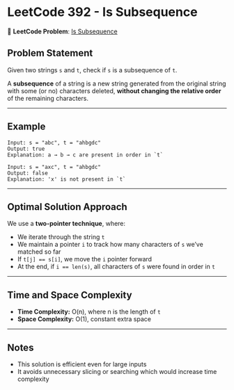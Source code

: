 

# LeetCode 392 - Is Subsequence

🔗 **LeetCode Problem**: [Is Subsequence](https://leetcode.com/problems/is-subsequence/?envType=study-plan-v2&envId=leetcode-75)


## Problem Statement

Given two strings `s` and `t`, check if `s` is a subsequence of `t`.

A **subsequence** of a string is a new string generated from the original string with some (or no) characters deleted, **without changing the relative order** of the remaining characters.

---

## Example

```
Input: s = "abc", t = "ahbgdc"
Output: true
Explanation: a → b → c are present in order in `t`
```

```
Input: s = "axc", t = "ahbgdc"
Output: false
Explanation: 'x' is not present in `t`
```

---

## Optimal Solution Approach

We use a **two-pointer technique**, where:

- We iterate through the string `t`
- We maintain a pointer `i` to track how many characters of `s` we’ve matched so far
- If `t[j] == s[i]`, we move the `i` pointer forward
- At the end, if `i == len(s)`, all characters of `s` were found in order in `t`


---

## Time and Space Complexity

- **Time Complexity:** O(n), where n is the length of `t`
- **Space Complexity:** O(1), constant extra space

---

## Notes

- This solution is efficient even for large inputs
- It avoids unnecessary slicing or searching which would increase time complexity
```
